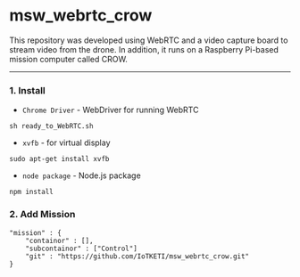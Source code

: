 # msw_webrtc_crow

This repository was developed using WebRTC and a video capture board to stream video from the drone.
In addition, it runs on a Raspberry Pi-based mission computer called CROW.
***

### 1. Install
- `Chrome Driver` - WebDriver for running WebRTC
```shell
sh ready_to_WebRTC.sh
```
- `xvfb` - for virtual display
```shell
sudo apt-get install xvfb
```
- `node package` - Node.js package
```shell
npm install
```

### 2. Add Mission
```
"mission" : {
    "containor" : [],
    "subcontainor" : ["Control"]
    "git" : "https://github.com/IoTKETI/msw_webrtc_crow.git"
}
```